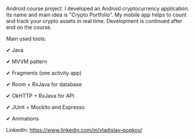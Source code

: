 Android course project. I developed an Android cryptocurrency application. Its name and main idea is "Crypto Portfolio". My mobile app helps to count and track your crypto assets in real time. Development is continued after end on the course.

Main used tools:

✔ Java

✔ MVVM pattern

✔ Fragments (one activity app)

✔ Room + RxJava for database

✔ OkHTTP + RxJava for API

✔ JUnit + Mockito and Expresso

✔ Animations
 
LinkedIn: https://www.linkedin.com/in/vladislav-popkov/
